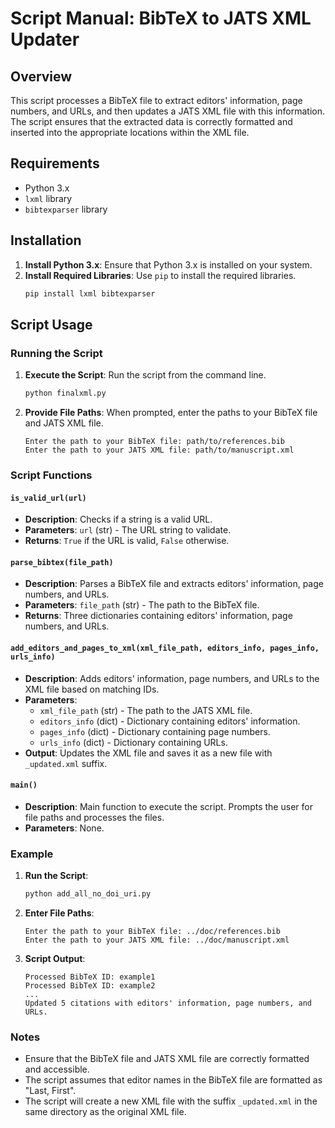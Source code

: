 
# Script Manual: BibTeX to JATS XML Updater

## Overview

This script processes a BibTeX file to extract editors' information, page numbers, and URLs, and then updates a JATS XML file with this information. The script ensures that the extracted data is correctly formatted and inserted into the appropriate locations within the XML file.

## Requirements

- Python 3.x
- `lxml` library
- `bibtexparser` library

## Installation

1. **Install Python 3.x**: Ensure that Python 3.x is installed on your system.
2. **Install Required Libraries**: Use `pip` to install the required libraries.
   ```sh
   pip install lxml bibtexparser
   ```

## Script Usage

### Running the Script

1. **Execute the Script**: Run the script from the command line.
   ```sh
   python finalxml.py
   ```

2. **Provide File Paths**: When prompted, enter the paths to your BibTeX file and JATS XML file.
   ```
   Enter the path to your BibTeX file: path/to/references.bib
   Enter the path to your JATS XML file: path/to/manuscript.xml
   ```

### Script Functions

#### `is_valid_url(url)`

- **Description**: Checks if a string is a valid URL.
- **Parameters**: `url` (str) - The URL string to validate.
- **Returns**: `True` if the URL is valid, `False` otherwise.

#### `parse_bibtex(file_path)`

- **Description**: Parses a BibTeX file and extracts editors' information, page numbers, and URLs.
- **Parameters**: `file_path` (str) - The path to the BibTeX file.
- **Returns**: Three dictionaries containing editors' information, page numbers, and URLs.

#### `add_editors_and_pages_to_xml(xml_file_path, editors_info, pages_info, urls_info)`

- **Description**: Adds editors' information, page numbers, and URLs to the XML file based on matching IDs.
- **Parameters**:
  - `xml_file_path` (str) - The path to the JATS XML file.
  - `editors_info` (dict) - Dictionary containing editors' information.
  - `pages_info` (dict) - Dictionary containing page numbers.
  - `urls_info` (dict) - Dictionary containing URLs.
- **Output**: Updates the XML file and saves it as a new file with `_updated.xml` suffix.

#### `main()`

- **Description**: Main function to execute the script. Prompts the user for file paths and processes the files.
- **Parameters**: None.

### Example

1. **Run the Script**:
   ```sh
   python add_all_no_doi_uri.py
   ```

2. **Enter File Paths**:
   ```
   Enter the path to your BibTeX file: ../doc/references.bib
   Enter the path to your JATS XML file: ../doc/manuscript.xml
   ```

3. **Script Output**:
   ```
   Processed BibTeX ID: example1
   Processed BibTeX ID: example2
   ...
   Updated 5 citations with editors' information, page numbers, and URLs.
   ```

### Notes

- Ensure that the BibTeX file and JATS XML file are correctly formatted and accessible.
- The script assumes that editor names in the BibTeX file are formatted as "Last, First".
- The script will create a new XML file with the suffix `_updated.xml` in the same directory as the original XML file.
